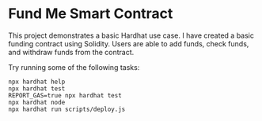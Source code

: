 # Fund Me Smart Contract

This project demonstrates a basic Hardhat use case. I have created a basic funding contract using Solidity. Users are able to add funds, check funds, and withdraw funds from the contract.

Try running some of the following tasks:

```shell
npx hardhat help
npx hardhat test
REPORT_GAS=true npx hardhat test
npx hardhat node
npx hardhat run scripts/deploy.js
```
